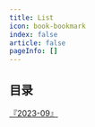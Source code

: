 ```yaml
---
title: List
icon: book-bookmark
index: false
article: false
pageInfo: []
---
```


## 目录
[『2023-09』](2023-09/README.md)
